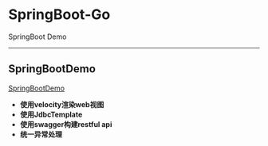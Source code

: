 # SpringBoot-Go
SpringBoot Demo


--------
## SpringBootDemo

[SpringBootDemo](https://github.com/xuegangliu/SpringBoot-Go/tree/master/SpringBootDemo)
- **使用velocity渲染web视图**
- **使用JdbcTemplate**
- **使用swagger构建restful api**
- **统一异常处理**
